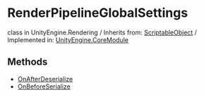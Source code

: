 # RenderPipelineGlobalSettings
class in UnityEngine.Rendering
 / Inherits from: <a href="https://docs.unity3d.com/6000.2/Documentation/ScriptReference/ScriptableObject.html">ScriptableObject</a> / Implemented in: <a href="https://docs.unity3d.com/6000.2/Documentation/ScriptReference/UnityEngine.CoreModule.html">UnityEngine.CoreModule</a>

## Methods
- <a href="https://docs.unity3d.com/6000.2/Documentation/ScriptReference/RenderPipelineGlobalSettings.OnAfterDeserialize.html">OnAfterDeserialize</a>
- <a href="https://docs.unity3d.com/6000.2/Documentation/ScriptReference/RenderPipelineGlobalSettings.OnBeforeSerialize.html">OnBeforeSerialize</a>
